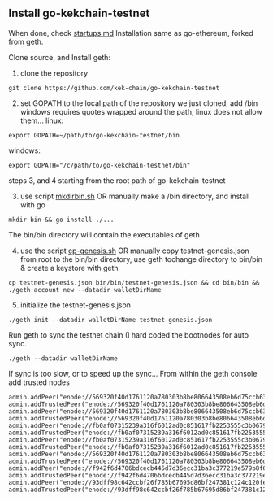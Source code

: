 ## Install go-kekchain-testnet
When done, check [startups.md](https://github.com/kek-chain/go-kekchain-testnet/blob/main/startups.md) 
Installation same as go-ethereum, forked from geth.

Clone source, and Install geth:
1) clone the repository
``` 
git clone https://github.com/kek-chain/go-kekchain-testnet
```

2) set GOPATH to the local path of the repository we just cloned, add /bin 
windows requires quotes wrapped around the path, linux does not allow them...
linux:
```
export GOPATH=~/path/to/go-kekchain-testnet/bin
```
windows: 
```
export GOPATH="/c/path/to/go-kekchain-testnet/bin"
```

steps 3, and 4 starting from the root path of go-kekchain-testnet 

3) use script [mkdirbin.sh](https://github.com/go-electronero/go-kekchain/blob/published/mkdirbin.sh)
OR
manually make a /bin directory, and install with go 
```
mkdir bin && go install ./...
```
The bin/bin directory will contain the executables of geth

4) use the script [cp-genesis.sh](https://github.com/go-electronero/go-kekchain/blob/published/cp-genesis.sh) 
OR 
manually copy testnet-genesis.json from root to the bin/bin directory, use geth tochange directory to bin/bin & create a keystore with geth
```
cp testnet-genesis.json bin/bin/testnet-genesis.json && cd bin/bin && ./geth account new --datadir walletDirName
```

5)  initialize the testnet-genesis.json
```
./geth init --datadir walletDirName testnet-genesis.json
```

Run geth to sync the testnet chain (I hard coded the bootnodes for auto sync.
```
./geth --datadir walletDirName
```

If sync is too slow, or to speed up the sync...
From within the geth console add trusted nodes 
```
admin.addPeer("enode://569320f40d1761120a780303b8be806643508eb6d75ccb63796710e42f2e888f1ef28069df719bd820d46f6f44a22c338a10e16c03df10509517edf4f0326d97@161.97.121.104:36514")
admin.addTrustedPeer("enode://569320f40d1761120a780303b8be806643508eb6d75ccb63796710e42f2e888f1ef28069df719bd820d46f6f44a22c338a10e16c03df10509517edf4f0326d97@161.97.121.104:36514")
admin.addPeer("enode://569320f40d1761120a780303b8be806643508eb6d75ccb63796710e42f2e888f1ef28069df719bd820d46f6f44a22c338a10e16c03df10509517edf4f0326d97@127.0.0.1:64206")
admin.addTrustedPeer("enode://569320f40d1761120a780303b8be806643508eb6d75ccb63796710e42f2e888f1ef28069df719bd820d46f6f44a22c338a10e16c03df10509517edf4f0326d97@127.0.0.1:64206")
admin.addPeer("enode://fb0af07315239a316f6012ad0c851617fb2253555c3b0679feb0e8ae15d2f8f2dc4b0e963fbac146a9bdc778b7147854da70df0c3eb7b40ba8b094d153730fde@161.97.121.84:64206")
admin.addTrustedPeer("enode://fb0af07315239a316f6012ad0c851617fb2253555c3b0679feb0e8ae15d2f8f2dc4b0e963fbac146a9bdc778b7147854da70df0c3eb7b40ba8b094d153730fde@161.97.121.84:64206")
admin.addPeer("enode://fb0af07315239a316f6012ad0c851617fb2253555c3b0679feb0e8ae15d2f8f2dc4b0e963fbac146a9bdc778b7147854da70df0c3eb7b40ba8b094d153730fde@161.97.121.84:60374")
admin.addTrustedPeer("enode://fb0af07315239a316f6012ad0c851617fb2253555c3b0679feb0e8ae15d2f8f2dc4b0e963fbac146a9bdc778b7147854da70df0c3eb7b40ba8b094d153730fde@161.97.121.84:60374")
admin.addPeer("enode://569320f40d1761120a780303b8be806643508eb6d75ccb63796710e42f2e888f1ef28069df719bd820d46f6f44a22c338a10e16c03df10509517edf4f0326d97@161.97.121.104:64206")
admin.addTrustedPeer("enode://569320f40d1761120a780303b8be806643508eb6d75ccb63796710e42f2e888f1ef28069df719bd820d46f6f44a22c338a10e16c03df10509517edf4f0326d97@161.97.121.104:64206")
admin.addPeer("enode://f942f6d4706bdcecb445d7d36ecc31ba3c377219e579b8f6a49675a0d5b58782cf16b82d756c5b0904280f11a459387f7b956747cd94a9ea96c8647a5f7b77ad@161.97.121.84:64206")
admin.addTrustedPeer("enode://f942f6d4706bdcecb445d7d36ecc31ba3c377219e579b8f6a49675a0d5b58782cf16b82d756c5b0904280f11a459387f7b956747cd94a9ea96c8647a5f7b77ad@161.97.121.84:64206")
admin.addPeer("enode://93dff98c642ccbf26f785b67695d86bf247381c124c120fea79576a35807d338e38df2ae0e9c40a4d97efd409e337dc6cc2ed94387d65685ffae1855e85c4929@161.97.121.104:52494")
admin.addTrustedPeer("enode://93dff98c642ccbf26f785b67695d86bf247381c124c120fea79576a35807d338e38df2ae0e9c40a4d97efd409e337dc6cc2ed94387d65685ffae1855e85c4929@161.97.121.104:52494")
```
